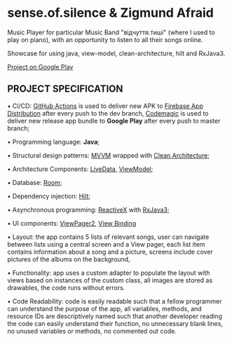 # sense.of.silence & Zigmund Afraid
Music Player for particular Music Band "відчуття.тиші"  (where I used to play on piano),
 with an opportunity to listen to all their songs online.

 Showcase for using java, view-model, clean-architecture, hilt and RxJava3.

 [Project on Google Play](https://play.google.com/store/apps/details?id=com.music.android.sensilence)

## PROJECT SPECIFICATION

• CI/CD: [GitHub Actions](https://docs.github.com/en/actions) is used to deliver new APK to [Firebase App Distribution](https://firebase.google.com/docs/app-distribution) after every push to the dev branch,
[Codemagic](https://codemagic.io/start/) is used to deliver new release app bundle to **Google Play** after every push to master branch;

• Programming language: **Java**;

• Structural design patterns: [MVVM](https://en.wikipedia.org/wiki/Model%E2%80%93view%E2%80%93viewmodel) wrapped with [Clean Architecture](https://blog.cleancoder.com/uncle-bob/2012/08/13/the-clean-architecture.html);

• Architecture Components: [LiveData](https://developer.android.com/topic/libraries/architecture/livedata),
[ViewModel](https://developer.android.com/topic/libraries/architecture/viewmodel);

• Database: [Room](https://developer.android.com/training/data-storage/room);

• Dependency injection: [Hilt](https://developer.android.com/training/dependency-injection/hilt-android);

• Asynchronous programming: [ReactiveX](http://reactivex.io/) with [RxJava3](https://github.com/ReactiveX/RxJava);

• UI components: [ViewPager2](https://developer.android.com/jetpack/androidx/releases/viewpager2),
[View Binding](https://developer.android.com/topic/libraries/view-binding)

• Layout: the app contains 5 lists of relevant songs, user can navigate between lists using a central screen and a View pager,
 each list item contains information about a song and a picture, screens include cover pictures of the albums on the background,

• Functionality: app uses a custom adapter to populate the layout with views based on instances of the custom class,
 all images are stored as drawables, the code runs without errors.

• Code Readability: code is easily readable such that a fellow programmer can understand the purpose of the app,
all variables, methods, and resource IDs are descriptively named such that another developer reading the code can easily understand their function,
no unnecessary blank lines, no unused variables or methods, no commented out code.
